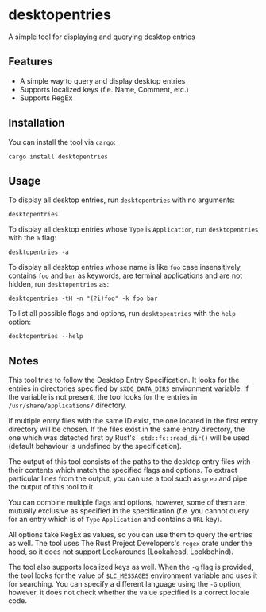 # desktopentries

A simple tool for displaying and querying desktop entries

## Features

* A simple way to query and display desktop entries
* Supports localized keys (f.e. Name, Comment, etc.)
* Supports RegEx

## Installation

You can install the tool via `cargo`:
```
cargo install desktopentries
```

## Usage

To display all desktop entries, run `desktopentries` with no arguments:
```
desktopentries
```

To display all desktop entries whose `Type` is `Application`, run `desktopentries` with the `a` flag:
```
desktopentries -a
```

To display all desktop entries whose name is like `foo` case insensitively, contains `foo` and `bar` as keywords, are
terminal applications and are not hidden, run `desktopentries` as:
```
desktopentries -tH -n "(?i)foo" -k foo bar
```

To list all possible flags and options, run `desktopentries` with the `help` option:
```
desktopentries --help
```

## Notes

This tool tries to follow the Desktop Entry Specification. It looks for the entries in directories specified by
`$XDG_DATA_DIRS` environment variable. If the variable is not present, the tool looks for the entries in
`/usr/share/applications/` directory.

If multiple entry files with the same ID exist, the one located in the first entry directory will be chosen. If the
files exist in the same entry directory, the one which was detected first by Rust's ` std::fs::read_dir()`  will be
used (default behaviour is undefined by the specification).

The output of this tool consists of the paths to the desktop entry files with their contents which match the specified
flags and options. To extract particular lines from the output, you can use a tool such as `grep` and pipe the output of
this tool to it.

You can combine multiple flags and options, however, some of them are mutually exclusive as specified in the
specification (f.e. you cannot query for an entry which is of `Type` `Application` and contains a `URL` key).

All options take RegEx as values, so you can use them to query the entries as well. The tool uses The Rust Project
Developers's `regex` crate under the hood, so it does not support Lookarounds (Lookahead, Lookbehind).

The tool also supports localized keys as well. When the `-g` flag is provided, the tool looks for the value of
`$LC_MESSAGES` environment variable and uses it for searching. You can specify a different language using the `-G`
option, however, it does not check whether the value specified is a correct locale code.